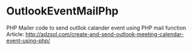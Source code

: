 # OutlookEventMailPhp
PHP Mailer code to send outllok calander event using PHP mail function <br />
Article: http://adzsol.com/create-and-send-outlook-meeting-calendar-event-using-php/  
